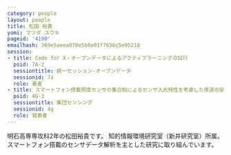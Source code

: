 ```yaml
---
category: people
layout: people
title: 松田 裕貴
yomi: マツダ ユウキ
pageid: '4190'
emailhash: 369e5aeea070e5b6e01f7658c5e95218
session:
- title: Code for X・オープンデータによるアクティブラーニングの試行
  psid: 7A-2
  sessiontitle: 統一セッション-オープンデータ
  sessionid: 7a
  role: 著者
- title: スマートフォン搭載照度センサの集合知によるセンサ入光特性を考慮した夜道の安全性判定システムの構築
  psid: 4G-3
  sessiontitle: 集団センシング
  sessionid: 4g
  role: 発表者
---
```

明石高専専攻科2年の松田裕貴です。
知的情報環境研究室（新井研究室）所属。
スマートフォン搭載のセンサデータ解析を主とした研究に取り組んでいます。